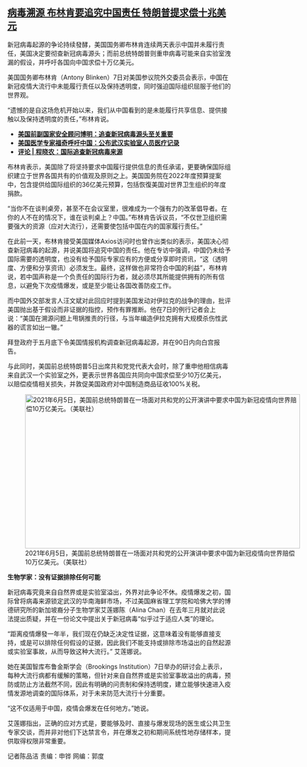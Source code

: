 <!--1623100860000-->
[病毒溯源  布林肯要追究中国责任  特朗普提求偿十兆美元](https://www.rfa.org/mandarin/yataibaodao/huanjing/cm-06072021163539.html)
------

<p>新冠病毒起源的争论持续發酵，美国国务卿布林肯连续两天表示中国并未履行责任，美国决定要彻查新冠病毒源头；而前总统特朗普则重申病毒可能来自实验室洩漏的假设，并呼吁各国向中国求偿十万亿美元。</p><p>美国国务卿布林肯（Antony Blinken）7日对美国参议院外交委员会表示，中国在新冠疫情大流行中未能履行责任以及保持透明度，同时强迫国际组织屈服于他们的世界观。</p><p>“遗憾的是自这场危机开始以来，我们从中国看到的是未能履行共享信息、提供接触以及保持透明度的责任，”布林肯说。</p><ul><li><strong><a href="https://www.rfa.org/mandarin/Xinwen/8-05312021155541.html">美国前副国家安全顾问博明：追查新冠病毒源头至关重要</a></strong></li><li><strong><a href="https://www.rfa.org/mandarin/Xinwen/4-06042021090140.html">美国医学专家福奇呼吁中国：公布武汉实验室人员医疗记录</a></strong></li><li><a href="https://www.rfa.org/mandarin/pinglun/chengxiaonong/cxn-05312021140916.html"><strong>评论 | 程晓农：国际追查新冠病毒来源</strong></a></li></ul><p>布林肯表示，美国除了将坚持要求中国履行提供信息的责任承诺，更要确保国际组织建立于世界各国共有的价值观及原则之上。美国国务院在2022年度预算提案中，包含提供给国际组织的36亿美元预算，包括恢復美国对世界卫生组织的年度捐款。</p><p>“当你不在谈判桌旁，甚至不在会议室里，很难成为一个强有力的改革倡导者。在你的人不在的情况下，谁在谈判桌上？中国。”布林肯告诉议员，“不仅世卫组织需要强大的资源（应对大流行），还需要使包括中国在内的国家履行责任。”</p><p>在此前一天，布林肯接受美国媒体Axios访问时也曾作出类似的表示，美国决心彻查新冠病毒的起源，并说美国将追究中国的责任。他在专访中强调，中国仍未给予国际需要的透明度，也没有给予国际专家应有的方便或分享即时资讯，“这（透明度、方便和分享资讯）必须发生。最终，这样做也非常符合中国的利益”，布林肯说，若中国声称是一个负责任的国际行为者，就必须尽其所能提供拥有的所有信息，以避免下次疫情爆发，或是至少能让各国改善防疫工作。</p><p>而中国外交部发言人汪文斌对此回应时提到美国发动对伊拉克的战争的理由，批评美国抛出基于假设而非证据的指控，预作有罪推断。他在7日的例行记者会上说：“美国在溯源问题上甩锅推责的行径，与当年编造伊拉克拥有大规模杀伤性武器的谎言如出一辙。”</p><p>拜登政府于五月底下令美国情报机构调查新冠病毒起源，并在90日内向白宫报告。</p><p>与此同时，美国前总统特朗普5日出席共和党党代表大会时，除了重申他相信病毒来自武汉一个实验室之外，更表示世界各国应共同向中国求偿至少10万亿美元，以赔偿疫情相关损失，并敦促美国政府对中国制造商品征收100%关税。</p><p><figure class="image-richtext image-inline captioned" style="width:620px;"><img alt="2021年6月5日，美国前总统特朗普在一场面对共和党的公开演讲中要求中国为新冠疫情向世界赔偿10万亿美元。（美联社）" height="348" src="https://www.rfa.org/mandarin/yataibaodao/huanjing/cm-06072021163539.html/e18c265c-9d8c-4eda-a2af-d73e591713e0.jpeg/@@images/82ca0c04-e9b9-4b18-812f-ee7c288863a9.jpeg" title="1" width="620"/><figcaption class="image-caption">2021年6月5日，美国前总统特朗普在一场面对共和党的公开演讲中要求中国为新冠疫情向世界赔偿10万亿美元。（美联社）</figcaption><small></small></figure></p><p><strong>生物学家：没有证据排除任何可能</strong></p><p>新冠病毒究竟来自自然界或是实验室溢出，外界对此争论不休。疫情爆发之初，国际曾将病毒来源锁定武汉的华南海鲜市场，不过美国麻省理工学院和哈佛大学的博德研究所的新加坡裔分子生物学家艾莲娜陈（Alina Chan）在去年三月就对此说法提出质疑，并在一份论文中提出关于新冠病毒“似乎过于适应人类”的理论。</p><p>“距离疫情爆發一年半，我们现在仍缺乏决定性证据，这意味着没有能够直接支持，或是可以排除任何假设的证据，因此我们不能支持或排除市场溢出的自然起源或实验室事故，从而导致这种大流行。” 艾莲娜说。</p><p>她在美国智库布鲁金斯学会（Brookings Institution）7日举办的研讨会上表示，每种大流行病都有缓解的策略，但针对来自自然界或是实验室事故溢出的病毒，预防或防止方法截然不同，因此有明确的问责制和保持透明度，建立能够快速进入疫情发源地调查的国际体系，对于未来防范大流行十分重要。</p><p>“这不仅适用于中国，疫情会爆发在任何地方。”她说。</p><p>艾莲娜指出，正确的应对方式是，要能够及时、直接与爆发现场的医生或公共卫生专家交谈，而并非对他们下达禁言令，并在爆发之初和期间系统性地存储样本，提供取得权限非常重要。</p><p>记者陈品洁 责编：申铧 网编：郭度</p><p></p><p></p>
